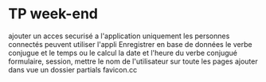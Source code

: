 # TP week-end

ajouter un acces securisé a l'application uniquement les personnes connectés peuvent utiliser l'appli
Enregistrer en base de données le verbe conjugue et le temps ou le calcul la date et l'heure  du verbe conjugué
formulaire, session, mettre le nom de l'utilisateur sur toute les pages
ajouter dans vue un dossier partials
favicon.cc
